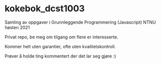 # kokebok_dcst1003
Samling av oppgaver i Grunnleggende Programmering (Javascript) NTNU høsten 2021


Privat repo, be meg om tilgang om flere er interesserte.



Kommer helt uten garantier, ofte uten kvalitetskontroll. 


Prøver å holde ting kommentert der det lar seg gjøre :)
